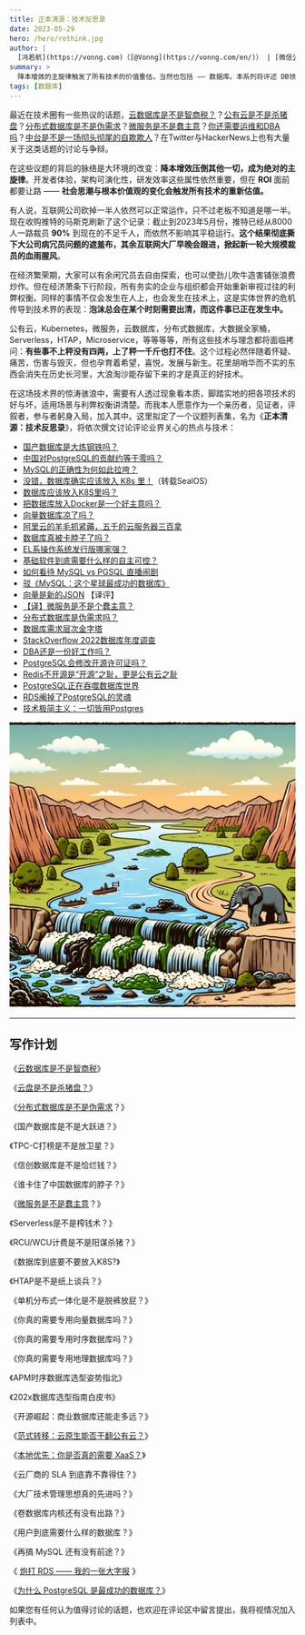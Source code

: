 ```yaml
---
title: 正本清源：技术反思录
date: 2023-05-29
hero: /hero/rethink.jpg
author: |
  [冯若航](https://vonng.com)（[@Vonng](https://vonng.com/en/)） | [微信公众号](https://mp.weixin.qq.com/s/Q0OtrpEhF24XN7gwMjbSRA)
summary: >
  降本增效的主旋律触发了所有技术的价值重估，当然也包括 —— 数据库。本系列将评述 DB领域 热点技术，并对其在当下的利弊权衡发出灵魂拷问。 
tags: [数据库]
---
```


最近在技术圈有一些热议的话题，[云数据库是不是智商税？](/cloud/rds/)？[公有云是不是杀猪盘](/cloud/ebs/)？[分布式数据库是不是伪需求](/db/distributive-bullshit/)？[微服务是不是蠢主意](/db/microservice-bad-idea/)？[你还需要运维和DBA吗](https://mp.weixin.qq.com/s/Gk9bG_EOIv0IAkim41XRHg)？[中台是不是一场彻头彻尾的自欺欺人](https://mp.weixin.qq.com/s/VgTU7NcOwmrX-nbrBBeH_w)？在Twitter与HackerNews上也有大量关于这类话题的讨论与争辩。

在这些议题的背后的脉络是大环境的改变：**降本增效压倒其他一切，成为绝对的主旋律**。开发者体验，架构可演化性，研发效率这些属性依然重要，但在 **ROI** 面前都要让路 —— **社会思潮与根本价值观的变化会触发所有技术的重新估值。**

有人说，互联网公司砍掉一半人依然可以正常运作，只不过老板不知道是哪一半。现在收购推特的马斯克刷新了这个记录：截止到2023年5月份，推特已经从8000人一路裁员 **90%** 到现在的不足千人，而依然不影响其平稳运行。**这个结果彻底撕下大公司病冗员问题的遮羞布，其余互联网大厂早晚会跟进，掀起新一轮大规模裁员的血雨腥风**。

在经济繁荣期，大家可以有余闲冗员去自由探索，也可以使劲儿吹牛造害铺张浪费炒作。但在经济萧条下行阶段，所有务实的企业与组织都会开始重新审视过往的利弊权衡。同样的事情不仅会发生在人上，也会发生在技术上，这是实体世界的危机传导到技术界的表现：**泡沫总会在某个时刻需要出清，而这件事已正在发生中。**

公有云，Kubernetes，微服务，云数据库，分布式数据库，大数据全家桶，Serverless，HTAP，Microservice，等等等等，所有这些技术与理念都将面临拷问：**有些事不上秤没有四两，上了秤一千斤也打不住**。这个过程必然伴随着怀疑、痛苦，伤害与毁灭，但也孕育着希望，喜悦，发展与新生。花里胡哨华而不实的东西会消失在历史长河里，大浪淘沙能存留下来的才是真正的好技术。

在这场技术界的惊涛骇浪中，需要有人透过现象看本质，脚踏实地的把各项技术的好与坏，适用场景与利弊权衡讲清楚。而我本人愿意作为一个亲历者，见证者，评叙者，参与者躬身入局，加入其中。这里拟定了一个议题列表集，名为《**正本清源：技术反思录**》，将依次撰文讨论评论业界关心的热点与技术：

- [国产数据库是大炼钢铁吗？](https://mp.weixin.qq.com/s/aLXC7f2iYUfATNWsnyotkA)
- [中国对PostgreSQL的贡献约等于零吗？](https://mp.weixin.qq.com/s/79_PnX-a5iSfDMgz_VUx5A)
- [MySQL的正确性为何如此拉垮？](https://mp.weixin.qq.com/s/gQZ3Q5JKV8gaBNhc1puPcA)
- [没错，数据库确实应该放入 K8s 里！](https://mp.weixin.qq.com/s/rpyNczx0AD_iseMMLioVjw)（转载SealOS）
- [数据库应该放入K8S里吗？](https://mp.weixin.qq.com/s/4a8Qy4O80xqsnytC4l9lRg)
- [把数据库放入Docker是一个好主意吗？](https://mp.weixin.qq.com/s/kFftay1IokBDqyMuArqOpg)
- [向量数据库凉了吗？](https://mp.weixin.qq.com/s/0eBZ4zyX6XjBQO0GqlANnw)
- [阿里云的羊毛抓紧薅，五千的云服务器三百拿](https://mp.weixin.qq.com/s/Nh28VahZkQMdR8fDoi0_rQ)
- [数据库真被卡脖子了吗？](https://mp.weixin.qq.com/s/vh1JE_BdaLetWtt5vvPDDw)
- [EL系操作系统发行版哪家强？](https://mp.weixin.qq.com/s/xHG8OURTYlmnQTorFkzioA)
- [基础软件到底需要什么样的自主可控？](https://mp.weixin.qq.com/s/hWbcc9cMM9qTjPJ0m6G0Kg)
- [如何看待 MySQL vs PGSQL 直播闹剧](https://mp.weixin.qq.com/s/tRNedHlXmp7YfCqd21e5PA)
- [驳《MySQL：这个星球最成功的数据库》](https://mp.weixin.qq.com/s/7UvQulQGt9SIhUQasxuEZw)
- [向量是新的JSON](https://mp.weixin.qq.com/s/BJkbtwl_SPx99GBOzPsJiA) 【译评】
- [【译】微服务是不是个蠢主意？](https://mp.weixin.qq.com/s/mEmz8pviahEAWy1-SA8vcg)
- [分布式数据库是伪需求吗？](https://mp.weixin.qq.com/s/-eaCoZR9Z5srQ-1YZm1QJA)
- [数据库需求层次金字塔](https://mp.weixin.qq.com/s/1xR92Z67kvvj2_NpUMie1Q)
- [StackOverflow 2022数据库年度调查](https://mp.weixin.qq.com/s/xcORYy2suzOw50SOaOCodw)
- [DBA还是一份好工作吗？](https://mp.weixin.qq.com/s/Py3o31w3db5E9FsviAZeCA)
- [PostgreSQL会修改开源许可证吗？](https://mp.weixin.qq.com/s/qNcqGHL-wVTSB7Kxko2eNw)
- [Redis不开源是“开源”之耻，更是公有云之耻](https://mp.weixin.qq.com/s/W5kOLxeJCIHjnWbIHc1Pzw)
- [PostgreSQL正在吞噬数据库世界](https://mp.weixin.qq.com/s/8_uhRH93oAoHZqoC90DA6g)
- [RDS阉掉了PostgreSQL的灵魂](https://mp.weixin.qq.com/s/EH7RPB6ImfMHXhOMU7P5Qg)
- [技术极简主义：一切皆用Postgres](https://mp.weixin.qq.com/s/yI06zdqnW5uWnqvKmgM-9g)


[![](rethink.jpg)](https://mp.weixin.qq.com/s/Q0OtrpEhF24XN7gwMjbSRA)

----------------

## 写作计划

《[云数据库是不是智商税](https://mp.weixin.qq.com/s/LefEAXTcBH-KBJNhXNoc7A)》

《[云盘是不是杀猪盘？](http://mp.weixin.qq.com/s?__biz=MzU5ODAyNTM5Ng==&mid=2247485391&idx=1&sn=4cec9af2b58160eb345a6b12411f0b68&chksm=fe4b3214c93cbb023c13a89133c75bf1e88e1543de9359df7447498e4a9d5ec555313a954566&scene=21#wechat_redirect)》

《[分布式数据库是不是伪需求](http://mp.weixin.qq.com/s?__biz=MzU5ODAyNTM5Ng==&mid=2247485549&idx=1&sn=7c34439d82431129c57aba211202b5ca&chksm=fe4b3db6c93cb4a0423daf3a226e04867821e34ba3c6b5a8145bd5319c728fb08d63b2544a43&scene=21#wechat_redirect)？》

《国产数据库是不是大跃进？》

《TPC-C打榜是不是放卫星？》

《信创数据库是不是恰烂钱？》

《谁卡住了中国数据库的脖子？》

《[微服务是不是蠢主意](http://mp.weixin.qq.com/s?__biz=MzU5ODAyNTM5Ng==&mid=2247485566&idx=1&sn=640f4441fddbfe889d98d715af0a1cad&chksm=fe4b3da5c93cb4b30839bc2e65f40983c7e881768c908a4a38ffe3565543b56090244d38f63e&scene=21#wechat_redirect)？》

《Serverless是不是榨钱术？》

《RCU/WCU计费是不是阳谋杀猪？》

《数据库到底要不要放入K8S?》

《HTAP是不是纸上谈兵？》

《单机分布式一体化是不是脱裤放屁？》

《你真的需要专用向量数据库吗？》

《你真的需要专用时序数据库吗？》

《你真的需要专用地理数据库吗？》

《APM时序数据库选型姿势指北》

《202x数据库选型指南白皮书》

《开源崛起：商业数据库还能走多远？》

《[范式转移：云原生能否干翻公有云？](http://mp.weixin.qq.com/s?__biz=MzU5ODAyNTM5Ng==&mid=2247485301&idx=1&sn=2fb038f8b9f26c095d97eb0d87e8b262&chksm=fe4b32aec93cbbb81fbb1d7dfadba404ff7015d2b83f590bbe46a7372b55ac0aac076a71a76b&scene=21#wechat_redirect)》

《[本地优先：你是否真的需要 XaaS？](http://mp.weixin.qq.com/s?__biz=MzU5ODAyNTM5Ng==&mid=2247484735&idx=1&sn=4bd01a8268411de05fdea1d68c429f43&chksm=fe4b30e4c93cb9f27fe36ce24040df71bbe0f1035c4a1db6676cae6e10274c7daf4cdc899072&scene=21#wechat_redirect)》

《云厂商的 SLA 到底靠不靠得住？》

《大厂技术管理思想真的先进吗？》

《卷数据库内核还有没有出路？》

《用户到底需要什么样的数据库？》

《再搞 MySQL 还有没有前途？》

《 [炮打 RDS —— 我的一张大字报](http://mp.weixin.qq.com/s?__biz=MzU5ODAyNTM5Ng==&mid=2247485349&idx=1&sn=96fde26dd9efd399ef7ae11e52e05843&chksm=fe4b327ec93cbb688e2708ff4e709a7ba32eee2be9d8637e9b941f47e6600dc7fcd2710a42c4&scene=21#wechat_redirect) 》

《[为什么 PostgreSQL 是最成功的数据库？](http://mp.weixin.qq.com/s?__biz=MzU5ODAyNTM5Ng==&mid=2247485216&idx=1&sn=1b59c7dda5f347145c2f39d2679a274d&chksm=fe4b32fbc93cbbed574358a3bcf127dd2e4f458638b46efaee1a885a5702a66a5d9ca18e3f90&scene=21#wechat_redirect)》



如果您有任何认为值得讨论的话题，也欢迎在评论区中留言提出，我将视情况加入列表中。